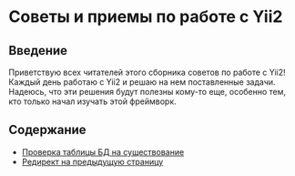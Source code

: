 # Советы и приемы по работе с Yii2

## Введение

Приветствую всех читателей этого сборника советов по работе с Yii2!
Каждый день работаю с Yii2 и решаю на нем поставленные задачи. Надеюсь, что эти решения будут полезны кому-то еще, особенно тем, кто только начал изучать этой фреймворк.

## Содержание

* [Проверка таблицы БД на существование](tips/proverka-tablicy-bd-na-sushhestvovanie.md)
* [Редирект на предыдущую страницу](tips/redirekt-na-predydushhuju-stranicu.md)

